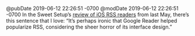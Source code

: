 @pubDate 2019-06-12 22:26:51 -0700
@modDate 2019-06-12 22:26:51 -0700
In the Sweet Setup’s [review of iOS RSS readers](https://thesweetsetup.com/apps/best-rss-app-ipad/) from last May, there’s this sentence that I love: “It’s perhaps ironic that Google Reader helped popularize RSS, considering the sheer horror of its interface design.”
